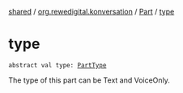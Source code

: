 [shared](../../index.md) / [org.rewedigital.konversation](../index.md) / [Part](index.md) / [type](./type.md)

# type

`abstract val type: `[`PartType`](../-part-type/index.md)

The type of this part can be Text and VoiceOnly.

